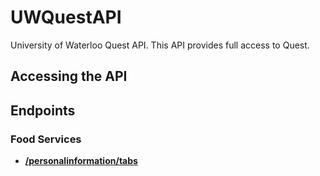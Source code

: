 UWQuestAPI
==========

University of Waterloo Quest API.
This API provides full access to Quest.

## Accessing the API

## Endpoints


### Food Services

- **[/personalinformation/tabs](v2/foodservices/menu.md)**